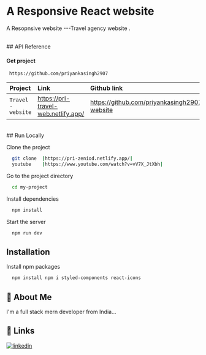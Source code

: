 
# A Responsive React website 

A Resopnsive website ---Travel agency website .

<br/>
## API Reference

#### Get project

```http
 https://github.com/priyankasingh2907
```

| Project   | Link     | Github link               | videio|
| :-------- | :------- | :------------------------- |  :-------------------------|
| `Travel -website` |https://pri-travel-web.netlify.app/ |https://github.com/priyankasingh2907/travel-website|https://www.youtube.com/watch?v=0HhkCWo2P0s |

<br/>
## Run Locally

Clone the project

```bash
  git clone  |https://pri-zeniod.netlify.app/|
  youtube    |https://www.youtube.com/watch?v=vV7X_JtXbh|

```

Go to the project directory

```bash
  cd my-project
```

Install dependencies

```bash
  npm install
```

Start the server

```bash
  npm run dev
```


## Installation

Install npm packages

```bash
  npm install npm i styled-components react-icons


```
    
## 🚀 About Me
I'm a full stack mern developer from India...


## 🔗 Links

[![linkedin](https://img.shields.io/badge/linkedin-0A66C2?style=for-the-badge&logo=linkedin&logoColor=white)](https://www.linkedin.com/in/priyanka-singh-643868315/)
